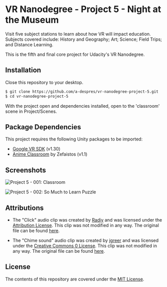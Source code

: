 # VR Nanodegree - Project 5 - Night at the Museum
Visit five subject stations to learn about how VR will impact education. Subjects covered include: History and Geography; Art; Science; Field Trips; and Distance Learning.

This is the fifth and final core project for Udacity's VR Nanodegree.

## Installation
Close this repository to your desktop.
```sh
$ git clone https://github.com/a-despres/vr-nanodegree-project-5.git
$ cd vr-nanodegree-project-5
```
With the project open and dependencies installed, open to the 'classroom' scene in Project/Scenes.

## Package Dependencies
This project requires the following Unity packages to be imported:
  - [Google VR SDK](https://github.com/googlevr/gvr-unity-sdk/releases/tag/v1.30.0) (v1.30)
  - [Anime Classroom](http://u3d.as/iUj) by Zefaistos (v1.1)

## Screenshots
![Project 5 - 001: Classroom](https://github.com/a-despres/vr-nanodegree-project-5-v2/blob/master/Screenshots/project05_001.png)

![Project 5 - 002: So Much to Learn Puzzle](https://github.com/a-despres/vr-nanodegree-project-5-v2/blob/master/Screenshots/project05_002.png)

## Attributions
  - The "Click" audio clip was created by [Radiy](https://www.freesound.org/people/RADIY/) and was licensed under the [Attribution License](https://creativecommons.org/licenses/by/3.0/). This clip was not modified in any way. The original file can be found [here](https://www.freesound.org/people/RADIY/sounds/213148/).

  - The "Chime sound" audio clip was created by [jgreer](https://www.freesound.org/people/jgreer/) and was licensed under the [Creative Commons 0 License](https://creativecommons.org/publicdomain/zero/1.0/). This clip was not modified in any way. The original file can be found [here](https://www.freesound.org/people/jgreer/sounds/333629/).

## License
The contents of this repository are covered under the [MIT License](LICENSE).
